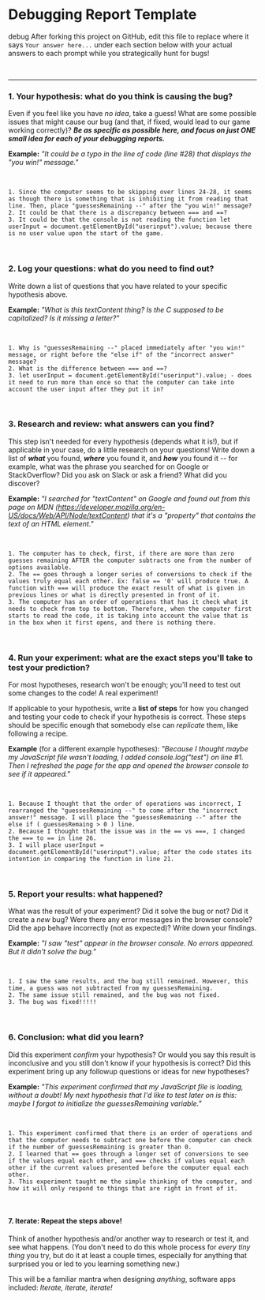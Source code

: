# Debugging Report Template
debug
After forking this project on GitHub, edit this file to replace where it says `Your answer here...` under each section below with your actual answers to each prompt while you strategically hunt for bugs!

<br/>
<hr/>

### 1. Your hypothesis: what do you think is causing the bug?

Even if you feel like you have *no idea*, take a guess! What are some possible issues that might cause our bug (and that, if fixed, would lead to our game working correctly)? ***Be as specific as possible here, and focus on just ONE small idea for each of your debugging reports.***

**Example:** *"It could be a typo in the line of code (line #28) that displays the "you win!" message."*

<br/>

```
1. Since the computer seems to be skipping over lines 24-28, it seems as though there is something that is inhibiting it from reading that line. Then, place "guessesRemaining --" after the "you win!" message?
2. It could be that there is a discrepancy between === and ==? 
3. It could be that the console is not reading the function let userInput = document.getElementById("userinput").value; because there is no user value upon the start of the game. 
```

<br/>

### 2. Log your questions: what do you need to find out?

Write down a list of questions that you have related to your specific hypothesis above.

**Example:** *"What is this textContent thing? Is the C supposed to be capitalized? Is it missing a letter?"*

<br/>

```
1. Why is "guessesRemaining --" placed immediately after "you win!" message, or right before the "else if" of the "incorrect answer" message? 
2. What is the difference between === and ==? 
3. let userInput = document.getElementById("userinput").value; - does it need to run more than once so that the computer can take into account the user input after they put it in? 
```

<br/>

### 3. Research and review: what answers can you find?

This step isn't needed for every hypothesis (depends what it is!), but if applicable in your case, do a little research on your questions! Write down a list of ***what*** you found, ***where*** you found it, and ***how*** you found it -- for example, what was the phrase you searched for on Google or StackOverflow? Did you ask on Slack or ask a friend? What did you discover?

**Example:** *"I searched for "textContent" on Google and found out from this page on MDN (https://developer.mozilla.org/en-US/docs/Web/API/Node/textContent) that it's a "property" that contains the text of an HTML element."*

<br/>

```
1. The computer has to check, first, if there are more than zero guesses remaining AFTER the computer subtracts one from the number of options available. 
2. The == goes through a longer series of conversions to check if the values truly equal each other. Ex: false == '0' will produce true. A function with === will produce the exact result of what is given in previous lines or what is directly presented in front of it. 
3. The computer has an order of operations that has it check what it needs to check from top to bottom. Therefore, when the computer first starts to read the code, it is taking into account the value that is in the box when it first opens, and there is nothing there. 
```

<br/>


### 4. Run your experiment: what are the exact steps you'll take to test your prediction?

For most hypotheses, research won't be enough; you'll need to test out some changes to the code! A real experiment!

If applicable to your hypothesis, write a **list of steps** for how you changed and testing your code to check if your hypothesis is correct. These steps should be specific enough that somebody else can *replicate* them, like following a recipe.

**Example** (for a different example hypotheses): *"Because I thought maybe my JavaScript file wasn't loading, I added console.log("test") on line #1. Then I refreshed the page for the app and opened the browser console to see if it appeared."*

<br/>

```
1. Because I thought that the order of operations was incorrect, I rearranged the "guessesRemaining --" to come after the "incorrect answer!" message. I will place the "guessesRemaining --" after the else if ( guessesRemaing > 0 ) line. 
2. Because I thought that the issue was in the == vs ===, I changed the === to == in line 26. 
3. I will place userInput = document.getElementById("userinput").value; after the code states its intention in comparing the function in line 21. 
```

<br/>

### 5. Report your results: what happened?

What was the result of your experiment? Did it solve the bug or not? Did it create a *new* bug? Were there any error messages in the browser console? Did the app behave incorrectly (not as expected)? Write down your findings.

**Example:** *"I saw "test" appear in the browser console. No errors appeared. But it didn't solve the bug."*

<br/>

```
1. I saw the same results, and the bug still remained. However, this time, a guess was not subtracted from my guessesRemaining. 
2. The same issue still remained, and the bug was not fixed. 
3. The bug was fixed!!!!!
```

<br/>

### 6. Conclusion: what did you learn?

Did this experiment *confirm* your hypothesis? Or would you say this result is inconclusive and you still don't know if your hypothesis is correct? Did this experiment bring up any followup questions or ideas for new hypotheses?

**Example:** *"This experiment confirmed that my JavaScript file is loading, without a doubt! My next hypothesis that I'd like to test later on is this: maybe I forgot to initialize the guessesRemaining variable."*

<br/>

```
1. This experiment confirmed that there is an order of operations and that the computer needs to subtract one before the computer can check if the number of guessesRemaining is greater than 0. 
2. I learned that == goes through a longer set of conversions to see if the values equal each other, and === checks if values equal each other if the current values presented before the computer equal each other. 
3. This experiment taught me the simple thinking of the computer, and how it will only respond to things that are right in front of it. 
```

<br/>

#### 7. Iterate: Repeat the steps above!

Think of another hypothesis and/or another way to research or test it, and see what happens. (You don't need to do this whole process for *every tiny thing* you try, but do it at least a couple times, especially for anything that surprised you or led to you learning something new.)

This will be a familiar mantra when designing *anything*, software apps included: *Iterate, iterate, iterate!*
